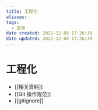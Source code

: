 ```yaml
---
title: 工程化
aliases:
tags:
  - 目录
date created: 2022-12-08 17:26:39
date updated: 2022-12-08 17:26:39
---
```


# 工程化

- [[相关资料]]
- [[Git 操作规范]]
- [[gitignore]]
